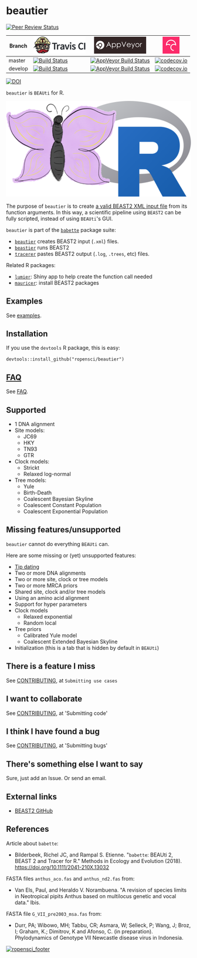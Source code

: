 # beautier

[![Peer Review Status](https://badges.ropensci.org/209_status.svg)](https://github.com/ropensci/onboarding/issues/209)

Branch|[![Travis CI logo](pics/TravisCI.png)](https://travis-ci.org)|[![AppVeyor logo](pics/AppVeyor.png)](https://www.appveyor.com)|[![Codecov logo](pics/Codecov.png)](https://www.codecov.io)
---|---|---|---
master |[![Build Status](https://travis-ci.org/ropensci/beautier.svg?branch=master)](https://travis-ci.org/ropensci/beautier)|[![AppVeyor Build Status](https://ci.appveyor.com/api/projects/status/github/ropensci/beautier?branch=master&svg=true)](https://ci.appveyor.com/project/ropensci/beautier)|[![codecov.io](https://codecov.io/github/ropensci/beautier/coverage.svg?branch=master)](https://codecov.io/github/ropensci/beautier/branch/master)
develop|[![Build Status](https://travis-ci.org/ropensci/beautier.svg?branch=develop)](https://travis-ci.org/ropensci/beautier)|[![AppVeyor Build Status](https://ci.appveyor.com/api/projects/status/github/ropensci/beautier?branch=develop&svg=true)](https://ci.appveyor.com/project/ropensci/beautier)|[![codecov.io](https://codecov.io/github/ropensci/beautier/coverage.svg?branch=develop)](https://codecov.io/github/ropensci/beautier/branch/develop)

[![DOI](https://zenodo.org/badge/53443354.svg)](https://zenodo.org/badge/latestdoi/53443354)

`beautier` is `BEAUti` for R.

![beautier logo](pics/beautier_logo.png)

The purpose of `beautier` is to create 
[a valid BEAST2 XML input file](inst/extdata/2_4.xml)
from its function arguments. In this way, a scientific pipeline using 
`BEAST2` can be fully scripted, instead of using `BEAUti`'s GUI.

`beautier` is part of the [`babette`](https://github.com/ropensci/babette) package suite:

 * [`beautier`](https://github.com/ropensci/beautier) creates BEAST2 input (`.xml`) files.
 * [`beastier`](https://github.com/ropensci/beastier) runs BEAST2
 * [`tracerer`](https://github.com/ropensci/tracerer) pastes BEAST2 output (`.log`, `.trees`, etc) files.

Related R packages:

 * [`lumier`](https://github.com/ropensci/lumier): Shiny app to help create the function call needed
 * [`mauricer`](https://github.com/ropensci/mauricer): install BEAST2 packages

## Examples

See [examples](doc/examples.md).

## Installation

If you use the `devtools` R package, this is easy:

```
devtools::install_github("ropensci/beautier")
```

## [FAQ](doc/faq.md)

See [FAQ](doc/faq.md).

## Supported

 * 1 DNA alignment
 * Site models:
    * JC69
    * HKY
    * TN93
    * GTR
 * Clock models:
    * Strickt
    * Relaxed log-normal
 * Tree models:
    * Yule
    * Birth-Death
    * Coalescent Bayesian Skyline 
    * Coalescent Constant Population
    * Coalescent Exponential Population

## Missing features/unsupported

`beautier` cannot do everything `BEAUti` can. 

Here are some missing or (yet) unsupported features:

 * [Tip dating](https://github.com/ropensci/babette/issues/27)
 * Two or more DNA alignments
 * Two or more site, clock or tree models
 * Two or more MRCA priors
 * Shared site, clock and/or tree models
 * Using an amino acid alignment
 * Support for hyper parameters
 * Clock models
   * Relaxed exponential
   * Random local
 * Tree priors
   * Calibrated Yule model
   * Coalescent Extended Bayesian Skyline
 * Initialization (this is a tab that is hidden by default in `BEAUti`)

## There is a feature I miss

See [CONTRIBUTING](CONTRIBUTING.md), at `Submitting use cases`

## I want to collaborate

See [CONTRIBUTING](CONTRIBUTING.md), at 'Submitting code'

## I think I have found a bug

See [CONTRIBUTING](CONTRIBUTING.md), at 'Submitting bugs' 

## There's something else I want to say

Sure, just add an Issue. Or send an email.

## External links

 * [BEAST2 GitHub](https://github.com/CompEvol/beast2)

## References

Article about `babette`:

 * Bilderbeek, Richel JC, and Rampal S. Etienne. "`babette`: BEAUti 2, BEAST 2 and Tracer for R." Methods in Ecology and Evolution (2018). https://doi.org/10.1111/2041-210X.13032

FASTA files `anthus_aco.fas` and `anthus_nd2.fas` from:
 
 * Van Els, Paul, and Heraldo V. Norambuena. "A revision of species limits in Neotropical pipits Anthus based on multilocus genetic and vocal data." Ibis.

FASTA file `G_VII_pre2003_msa.fas` from:

 * Durr, PA; Wibowo, MH; Tabbu, CR; Asmara, W; Selleck, P; Wang, J; Broz, I; Graham, K.; Dimitrov, K and Afonso, C. (in preparation). Phylodynamics of Genotype VII Newcastle disease virus in Indonesia. 


[![ropensci_footer](https://ropensci.org/public_images/ropensci_footer.png)](https://ropensci.org)
